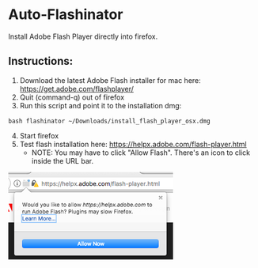Auto-Flashinator
================

Install Adobe Flash Player directly into firefox.

## Instructions:

1. Download the latest Adobe Flash installer for mac here: https://get.adobe.com/flashplayer/
2. Quit (command-q) out of firefox
3. Run this script and point it to the installation dmg:

```
bash flashinator ~/Downloads/install_flash_player_osx.dmg
```

4. Start firefox
5. Test flash installation here: https://helpx.adobe.com/flash-player.html
    - NOTE: You may have to click "Allow Flash". There's an icon to click inside the URL bar.

![button](images/plugin_button.png)
